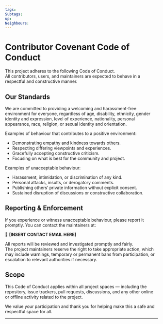 ```yaml
---
tags: 
Subtags: 
up: 
Neighbours:
---
```



# Contributor Covenant Code of Conduct


This project adheres to the following Code of Conduct.  
All contributors, users, and maintainers are expected to behave in a respectful and constructive manner.

## Our Standards

We are committed to providing a welcoming and harassment-free environment for everyone, regardless of age, disability, ethnicity, gender identity and expression, level of experience, nationality, personal appearance, race, religion, or sexual identity and orientation.

Examples of behaviour that contributes to a positive environment:
- Demonstrating empathy and kindness towards others.
- Respecting differing viewpoints and experiences.
- Gracefully accepting constructive criticism.
- Focusing on what is best for the community and project.

Examples of unacceptable behaviour:
- Harassment, intimidation, or discrimination of any kind.
- Personal attacks, insults, or derogatory comments.
- Publishing others’ private information without explicit consent.
- Sustained disruption of discussions or constructive collaboration.

## Reporting & Enforcement

If you experience or witness unacceptable behaviour, please report it promptly. You can contact the maintainers at:

📧 **[INSERT CONTACT EMAIL HERE]**

All reports will be reviewed and investigated promptly and fairly.  
The project maintainers reserve the right to take appropriate action, which may include warnings, temporary or permanent bans from participation, or escalation to relevant authorities if necessary.

## Scope

This Code of Conduct applies within all project spaces — including the repository, issue trackers, pull requests, discussions, and any other online or offline activity related to the project.

We value your participation and thank you for helping make this a safe and respectful space for all.

---
